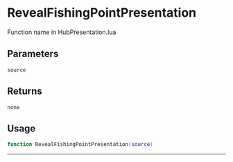 # RevealFishingPointPresentation
Function name in HubPresentation.lua
## Parameters
`source`
## Returns
`none`
## Usage
```lua
function RevealFishingPointPresentation(source)
```
---
